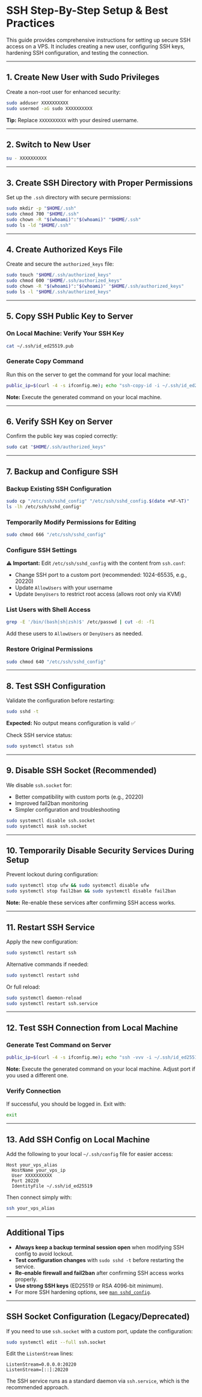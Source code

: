 # SSH Step-By-Step Setup & Best Practices

This guide provides comprehensive instructions for setting up secure SSH access on a VPS. It includes creating a new user, configuring SSH keys, hardening SSH configuration, and testing the connection.

---

## 1. Create New User with Sudo Privileges

Create a non-root user for enhanced security:

```bash
sudo adduser XXXXXXXXXX
sudo usermod -aG sudo XXXXXXXXXX
```

**Tip:** Replace `XXXXXXXXXX` with your desired username.

---

## 2. Switch to New User

```bash
su - XXXXXXXXXX
```

---

## 3. Create SSH Directory with Proper Permissions

Set up the `.ssh` directory with secure permissions:

```bash
sudo mkdir -p "$HOME/.ssh"
sudo chmod 700 "$HOME/.ssh"
sudo chown -R "$(whoami)":"$(whoami)" "$HOME/.ssh"
sudo ls -ld "$HOME/.ssh"
```

---

## 4. Create Authorized Keys File

Create and secure the `authorized_keys` file:

```bash
sudo touch "$HOME/.ssh/authorized_keys"
sudo chmod 600 "$HOME/.ssh/authorized_keys"
sudo chown -R "$(whoami)":"$(whoami)" "$HOME/.ssh/authorized_keys"
sudo ls -l "$HOME/.ssh/authorized_keys"
```

---

## 5. Copy SSH Public Key to Server

### On Local Machine: Verify Your SSH Key

```bash
cat ~/.ssh/id_ed25519.pub
```

### Generate Copy Command

Run this on the server to get the command for your local machine:

```bash
public_ip=$(curl -4 -s ifconfig.me); echo "ssh-copy-id -i ~/.ssh/id_ed25519.pub -p 22 $(whoami)@${public_ip}"
```

**Note:** Execute the generated command on your local machine.

---

## 6. Verify SSH Key on Server

Confirm the public key was copied correctly:

```bash
sudo cat "$HOME/.ssh/authorized_keys"
```

---

## 7. Backup and Configure SSH

### Backup Existing SSH Configuration

```bash
sudo cp "/etc/ssh/sshd_config" "/etc/ssh/sshd_config.$(date +%F-%T)"
ls -lh /etc/ssh/sshd_config*
```

### Temporarily Modify Permissions for Editing

```bash
sudo chmod 666 "/etc/ssh/sshd_config"
```

### Configure SSH Settings

**⚠️ Important:** Edit `/etc/ssh/sshd_config` with the content from `ssh.conf`:
- Change SSH port to a custom port (recommended: 1024-65535, e.g., 20220)
- Update `AllowUsers` with your username
- Update `DenyUsers` to restrict root access (allows root only via KVM)

### List Users with Shell Access

```bash
grep -E '/bin/(bash|sh|zsh)$' /etc/passwd | cut -d: -f1
```

Add these users to `AllowUsers` or `DenyUsers` as needed.

### Restore Original Permissions

```bash
sudo chmod 640 "/etc/ssh/sshd_config"
```

---

## 8. Test SSH Configuration

Validate the configuration before restarting:

```bash
sudo sshd -t
```

**Expected:** No output means configuration is valid ✅

Check SSH service status:

```bash
sudo systemctl status ssh
```

---

## 9. Disable SSH Socket (Recommended)

We disable `ssh.socket` for:
- Better compatibility with custom ports (e.g., 20220)
- Improved fail2ban monitoring
- Simpler configuration and troubleshooting

```bash
sudo systemctl disable ssh.socket
sudo systemctl mask ssh.socket
```

---

## 10. Temporarily Disable Security Services During Setup

Prevent lockout during configuration:

```bash
sudo systemctl stop ufw && sudo systemctl disable ufw
sudo systemctl stop fail2ban && sudo systemctl disable fail2ban
```

**Note:** Re-enable these services after confirming SSH access works.

---

## 11. Restart SSH Service

Apply the new configuration:

```bash
sudo systemctl restart ssh
```

Alternative commands if needed:

```bash
sudo systemctl restart sshd
```

Or full reload:

```bash
sudo systemctl daemon-reload
sudo systemctl restart ssh.service
```

---

## 12. Test SSH Connection from Local Machine

### Generate Test Command on Server

```bash
public_ip=$(curl -4 -s ifconfig.me); echo "ssh -vvv -i ~/.ssh/id_ed25519 -p 20220 $(whoami)@${public_ip}"
```

**Note:** Execute the generated command on your local machine. Adjust port if you used a different one.

### Verify Connection

If successful, you should be logged in. Exit with:

```bash
exit
```

---

## 13. Add SSH Config on Local Machine

Add the following to your local `~/.ssh/config` file for easier access:

```
Host your_vps_alias
  HostName your_vps_ip
  User XXXXXXXXXX
  Port 20220
  IdentityFile ~/.ssh/id_ed25519
```

Then connect simply with:

```bash
ssh your_vps_alias
```

---

## Additional Tips

- **Always keep a backup terminal session open** when modifying SSH config to avoid lockout.
- **Test configuration changes** with `sudo sshd -t` before restarting the service.
- **Re-enable firewall and fail2ban** after confirming SSH access works properly.
- **Use strong SSH keys** (ED25519 or RSA 4096-bit minimum).
- For more SSH hardening options, see [`man sshd_config`](https://manpages.ubuntu.com/manpages/latest/en/man5/sshd_config.5.html).

---

## SSH Socket Configuration (Legacy/Deprecated)

If you need to use `ssh.socket` with a custom port, update the configuration:

```bash
sudo systemctl edit --full ssh.socket
```

Edit the `ListenStream` lines:

```
ListenStream=0.0.0.0:20220
ListenStream=[::]:20220
```

The SSH service runs as a standard daemon via `ssh.service`, which is the recommended approach.
